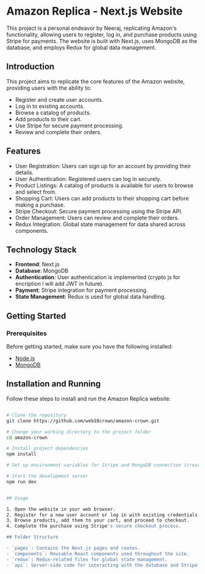 # Amazon Replica - Next.js Website

This project is a personal endeavor by Neeraj, replicating Amazon's functionality, allowing users to register, log in, and purchase products using Stripe for payments. The website is built with Next.js, uses MongoDB as the database, and employs Redux for global data management.

## Introduction

This project aims to replicate the core features of the Amazon website, providing users with the ability to:

- Register and create user accounts.
- Log in to existing accounts.
- Browse a catalog of products.
- Add products to their cart.
- Use Stripe for secure payment processing.
- Review and complete their orders.

## Features

- User Registration: Users can sign up for an account by providing their details.
- User Authentication: Registered users can log in securely.
- Product Listings: A catalog of products is available for users to browse and select from.
- Shopping Cart: Users can add products to their shopping cart before making a purchase.
- Stripe Checkout: Secure payment processing using the Stripe API.
- Order Management: Users can review and complete their orders.
- Redux Integration: Global state management for data shared across components.

## Technology Stack

- **Frontend**: Next.js
- **Database**: MongoDB
- **Authentication**: User authentication is implemented (crypto js for encription i will add JWT in future).
- **Payment**: Stripe integration for payment processing.
- **State Management**: Redux is used for global data handling.

## Getting Started

### Prerequisites

Before getting started, make sure you have the following installed:

- [Node.js](https://nodejs.org/)
- [MongoDB](https://www.mongodb.com/)

## Installation and Running

Follow these steps to install and run the Amazon Replica website:

```bash

# Clone the repository
git clone https://github.com/web10crown/amazon-crown.git

# Change your working directory to the project folder
cd amazon-crown

# Install project dependencies
npm install

# Set up environment variables for Stripe and MongoDB connection (create a .env file with the necessary variables).

# Start the development server
npm run dev


## Usage

1. Open the website in your web browser.
2. Register for a new user account or log in with existing credentials.
3. Browse products, add them to your cart, and proceed to checkout.
4. Complete the purchase using Stripe's secure checkout process.

## Folder Structure

- `pages`: Contains the Next.js pages and routes.
- `components`: Reusable React components used throughout the site.
- `redux`: Redux-related files for global state management.
- `api`: Server-side code for interacting with the database and Stripe.


